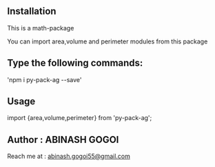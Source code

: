 ## Installation

This is a math-package

You can import area,volume and perimeter modules from this package

## Type the following commands:

'npm i py-pack-ag --save'

## Usage

import {area,volume,perimeter} from 'py-pack-ag';

## Author : ABINASH GOGOI

Reach me at : abinash.gogoi55@gmail.com



